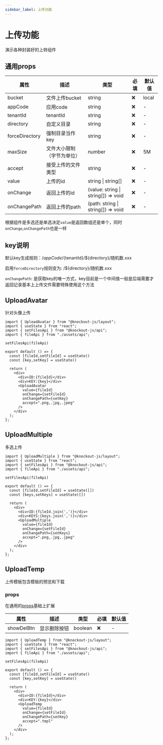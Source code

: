 ```yaml
---
sidebar_label: 上传功能
---
```

# 上传功能

演示各种封装好的上转组件

## 通用props

| 属性           | 描述                        | 类型                                    | 必填 | 默认值 |
| -------------- | --------------------------- | --------------------------------------- | ---- | ------ |
| bucket         | 文件上传bucket              | string                                  | ❌    | local  |
| appCode        | 应用code                    | string                                  | ❌    | -      |
| tenantId       | tenantId                    | string                                  | ❌    | -      |
| directory      | 自定义目录                  | string                                  | ❌    | -      |
| forceDirectory | 强制目录当作key             | string                                  | ❌    | -      |
| maxSize        | 文件大小限制 （字节为单位） | number                                  | ❌    | 5M     |
| accept         | 接受上传的文件类型          | string                                  | ❌    | -      |
| value          | 上传的id                    | string &#124; string[]                  | ❌    | -      |
| onChange       | 返回上传的id                | (value: string &#124; string[]) => void | ❌    | -      |
| onChangePath   | 返回上传的path              | (path: string &#124; string[]) => void  | ❌    | -      |

根据组件是多选还是单选决定`value`是返回数组还是单个，同时`onChange`,`onChangePath`也是一样

## key说明

默认key生成规则：/${appCode}/${tenantId}/${directory}/随机数.xxx

启用`forceDirectory`规则变为: /${directory}/随机数.xxx

`onChangePath`: 是获取key的唯一方式，key目前是一个中间值一般是后端需要才返回记录基本上上传文件需要特殊使用这个方法

## UploadAvatar

针对头像上传

```tsx preview
import { UploadAvatar } from "@knockout-js/layout";
import { useState } from "react";
import { setFilesApi } from "@knockout-js/api";
import { fileApi } from "./assets/api";

setFilesApi(fileApi)

export default () => {
  const [fileId,setFileId] = useState()
  const [key,setKey] = useState()

  return (
    <div>
      <div>ID:{fileId}</div>
      <div>KEY:{key}</div>
      <UploadAvatar 
        value={fileId} 
        onChange={setFileId} 
        onChangePath={setKey} 
        accept=".png,.jpg,.jpeg" 
      />
    </div>
  );
};
```

## UploadMultiple

多选上传

```tsx preview
import { UploadMultiple } from "@knockout-js/layout";
import { useState } from "react";
import { setFilesApi } from "@knockout-js/api";
import { fileApi } from "./assets/api";

setFilesApi(fileApi)

export default () => {
  const [fileId,setFileId] = useState([])
  const [keys,setKeys] = useState([])

  return (
    <div>
      <div>ID:{fileId.join(',')}</div>
      <div>KEYS:{keys.join(',')}</div>
      <UploadMultiple 
        value={fileId} 
        onChange={setFileId} 
        onChangePath={setKeys} 
        accept=".png,.jpg,.jpeg" 
      />
    </div>
  );
};
```

## UploadTemp

上传模板包含模板的预览和下载

### props

在通用的[props](#通用props)基础上扩展

| 属性       | 描述         | 类型    | 必填 | 默认值 |
| ---------- | ------------ | ------- | ---- | ------ |
| showDelBtn | 显示删除按钮 | boolean | ❌    | -      |


```tsx preview
import { UploadTemp } from "@knockout-js/layout";
import { useState } from "react";
import { setFilesApi } from "@knockout-js/api";
import { fileApi } from "./assets/api";

setFilesApi(fileApi)

export default () => {
  const [fileId,setFileId] = useState()
  const [key,setKey] = useState()

  return (
    <div>
      <div>ID:{fileId}</div>
      <div>KEY:{key}</div>
      <UploadTemp 
        value={fileId} 
        onChange={setFileId} 
        onChangePath={setKey} 
        accept=".tmpl" 
      />
    </div>
  );
};
```
